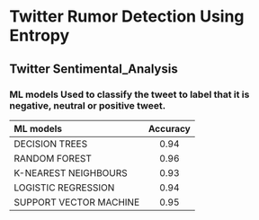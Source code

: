 # Twitter Rumor Detection Using Entropy

## Twitter Sentimental_Analysis 
### ML models Used to classify the tweet to label that it is negative, neutral or positive tweet.

| ML models      | Accuracy | 
| :---        |    :----:   | 
DECISION TREES| 0.94|
RANDOM FOREST | 0.96|
K-NEAREST NEIGHBOURS | 0.93 |
LOGISTIC REGRESSION | 0.94 |
SUPPORT VECTOR MACHINE | 0.95 |
